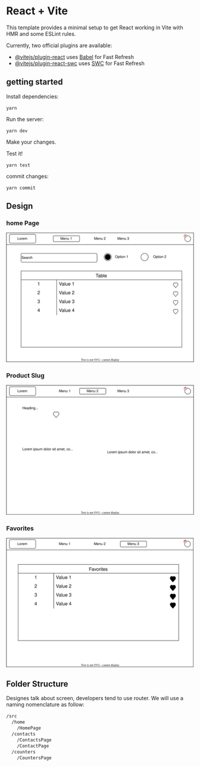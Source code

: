 # React + Vite

This template provides a minimal setup to get React working in Vite with HMR and some ESLint rules.

Currently, two official plugins are available:

- [@vitejs/plugin-react](https://github.com/vitejs/vite-plugin-react/blob/main/packages/plugin-react/README.md) uses [Babel](https://babeljs.io/) for Fast Refresh
- [@vitejs/plugin-react-swc](https://github.com/vitejs/vite-plugin-react-swc) uses [SWC](https://swc.rs/) for Fast Refresh

## getting started

Install dependencies:

```shell
yarn
```

Run the server:

```shell
yarn dev
```

Make your changes.

Test it!

```shell
yarn test
```

commit changes:

```shell
yarn commit
```

## Design

### home Page

![sales-homepage](./docs/sales-homepage.drawio.svg)

### Product Slug

![sales-product-slug](./docs/sales-product.drawio.svg)

### Favorites

![sales-favorites](./docs/sales-favorites.drawio.svg)

## Folder Structure

Designes talk about screen, developers tend to use router. We will use a naming nomenclature as follow:

```
/src
  /home
    /HomePage
  /contacts
    /ContactsPage
    /ContactPage
  /counters
    /CountersPage

```
